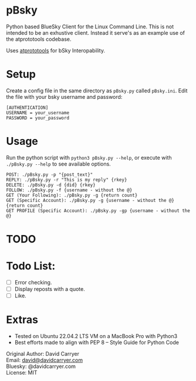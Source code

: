# pBsky

Python based BlueSky Client for the Linux Command Line.  This is not intended to be an exhustive client.  Instead it serve's as an example use of the atprototools codebase.

Uses [atprototools](https://github.com/ianklatzco/atprototools) for bSky Interopability.

# Setup

Create a config file in the same directory as `pBsky.py` called `pBsky.ini`.
Edit the file with your bsky username and password:
```
[AUTHENTICATION]
USERNAME = your_username
PASSWORD = your_password
```

# Usage

Run the python script with `python3 pBsky.py --help`, or execute with `./pBsky.py --help` to see available options.
```
POST: ./pBsky.py -p "{post_text}"
REPLY: ./pBsky.py -r "This is my reply" {rkey}
DELETE: ./pBsky.py -d {did} {rkey}
FOLLOW: ./pBsky.py -f {username - without the @}
GET (Your Following): ./pBsky.py -g {return count}
GET (Specific Account): ./pBsky.py -g {username - without the @} {return count}
GET PROFILE (Specific Account): ./pBsky.py -gp {username - without the @}
```

# TODO

Todo List:
=======
- [ ] Error checking.
- [ ] Display reposts with a quote.
- [ ] Like.

# Extras

- Tested on Ubuntu 22.04.2 LTS VM on a MacBook Pro with Python3
- Best efforts made to align with PEP 8 – Style Guide for Python Code

Original Author: David Carryer\
Email: david@davidcarryer.com\
Bluesky: @davidcarryer.com\
License: MIT
